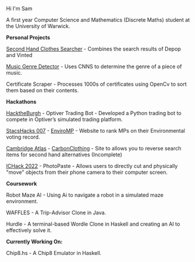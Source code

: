 Hi I'm Sam

A first year Computer Science and Mathematics (Discrete Maths) student at the University of Warwick.

**Personal Projects**

[Second Hand Clothes Searcher](https://github.com/spchee/SecondHandClothesSite) - Combines the search results of Depop and Vinted 

[Music Genre Detector](https://github.com/spchee/MusicGenreClassifierCNN) - Uses CNNS to determine the genre of a piece of music.

Certificate Scraper - Processes 1000s of certificates using OpenCv to sort them based on their contents.

**Hackathons**

[HacktheBurgh](https://hack-the-burgh-7.devpost.com/) - Optiver Trading Bot - Developed a Python trading bot to compete in Optiver’s simulated trading platform.

[StacsHacks 007](https://stacshack-007.devpost.com/) - [EnviroMP](https://github.com/EnviroHackNice/EnviroMP/tree/main) - Website to rank MPs on their Environmental voting record.

[Cambridge Atlas](https://hackcambridge-atlas.devpost.com/) - [CarbonClothing](https://github.com/SteadydeetsHackCam2022/HackCambridge2022)  - Site to allows you to reverse search items for second hand alternatives (Incomplete)

[ICHack 2022](https://ic-hack-2022.devpost.com/?ref_feature=challenge&ref_medium=discover) - PhotoPaste - Allows users to directly cut and physically "move" objects from their phone camera to their computer screen.

**Coursework**

Robot Maze AI - Using Ai to navigate a robot in a simulated maze environment.

WAFFLES - A Trip-Advisor Clone in Java.

Hurdle - A terminal-based Wordle Clone in Haskell and creating an AI to effectively solve it.

**Currently Working On:**

Chip8.hs - A Chip8 Emulator in Haskell.
